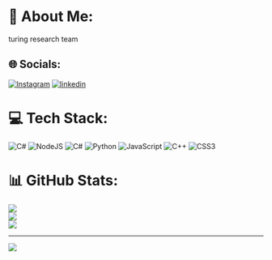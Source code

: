 # 💫 About Me:
turing research team


## 🌐 Socials:
[![Instagram](https://img.shields.io/badge/Instagram-%23E4405F.svg?logo=Instagram&logoColor=white)](https://instagram.com/turing) 
[![linkedin](https://img.shields.io/badge/linkedin-%23E4405F.svg?logo=linkedin&logoColor=white)](https://www.linkedin.com/in/fatemeh-ataei-3b252b301?utm_source=share&utm_campaign=share_via&utm_content=profile&utm_medium=ios_app)

# 💻 Tech Stack:
![C#](https://img.shields.io/badge/c%23-%23239120.svg?style=plastic&logo=csharp&logoColor=white) ![NodeJS](https://img.shields.io/badge/node.js-6DA55F?style=plastic&logo=node.js&logoColor=white) ![C#](https://img.shields.io/badge/c%23-%23239120.svg?style=plastic&logo=csharp&logoColor=white) ![Python](https://img.shields.io/badge/python-3670A0?style=plastic&logo=python&logoColor=ffdd54) ![JavaScript](https://img.shields.io/badge/javascript-%23323330.svg?style=plastic&logo=javascript&logoColor=%23F7DF1E) ![C++](https://img.shields.io/badge/c++-%2300599C.svg?style=plastic&logo=c%2B%2B&logoColor=white) ![CSS3](https://img.shields.io/badge/css3-%231572B6.svg?style=plastic&logo=css3&logoColor=white)
# 📊 GitHub Stats:
![](https://github-readme-stats.vercel.app/api?username=fatemehataei&theme=radical&hide_border=false&include_all_commits=false&count_private=false)<br/>
![](https://github-readme-streak-stats.herokuapp.com/?user=fatemehataei&theme=radical&hide_border=false)<br/>
![](https://github-readme-stats.vercel.app/api/top-langs/?username=fatemehataei&theme=radical&hide_border=false&include_all_commits=false&count_private=false&layout=compact)

---
[![](https://visitcount.itsvg.in/api?id=fatemehataei&icon=9&color=11)](https://visitcount.itsvg.in)

<!-- Proudly created with GPRM ( https://gprm.itsvg.in ) -->
